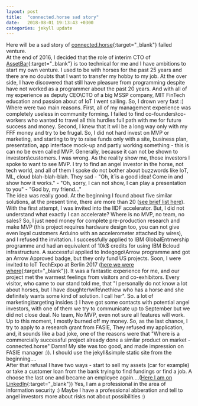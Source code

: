 ```yaml
---
layout: post
title:  "connected.horse sad story"
date:   2018-08-01 19:13:43 +0300
categories: jekyll update
---
```

  
Here will be a sad story of [connected.horse][crunchbase]{:target="_blank"} failed venture.   
At the end of 2016, I decided that the role of interim CTO of [AssetBar][ass]{:target="_blank"} is too technical for me and I have ambitions to start my own venture. I used to be with horses for the past 25 years and there are no doubts that I want to transfer my hobby to my job. At the over side, I have discovered that still have pleasure from programming despite have not worked as a programmer about the past 20 years. And with all of my experience as deputy CEO\CTO of a big MSSP company, MIT FinTech education and passion about of IoT I went sailing. So, I drown very fast :) Where were two main reasons. First, all of my management experience was completely useless in community forming. I failed to find co-founders\co-workers who wanted to travel all this hurdles full path with me for future success and money. Second, I knew that it will be a long way only with my FFF money and try to be frugal. So, I did not hard invest on MVP or marketing, and starting to try to raise funds only with a site, business plan, presentation, app interface mock-up and partly working something - this is can no be even called MVP. Generally, because it can not be shown to investors\customers. I was wrong. As the reality show me, those investors I spoke to want to see MVP. I try to find an angel investor in the horse, not tech world, and all of them I spoke do not bother about buzzwords like IoT, ML, cloud blah-blah-blah. They sad - "Oh, it`is a good idea! Come in and show how it works." - "Oh, sorry, I can not show, I can play a presentation to you" - "God by, my friend..."  
The idea was really good. At the beginning I found about five similar solutions, at the present time, there are more than 20 ([see brief list here][sol]). With the first attempt, I was invited into the IIDF accelerator. But, I did not understand what exactly I can accelerate? Where is no MVP, no team, no sales? So, I just need money for complete pre-production research and make MVP (this project requires hardware design too, you can not give even loyal customers Arduino with an accelerometer attached by wires), and I refused the invitation. I successfully applied to IBM GlobalEntrnership programme and had an equivalent of 10k$ credits for using IBM Bcloud infrastructure. A successful applied to Indegogo\Arrow programme and got an Arrow Approved badge, but they only fund US projects. Soon, I were invited to IoT TechExpo at Berlin 2017 ([here we were where][biot]{:target="_blank"}). It was a fantastic experience for me, and our project met the warmest feelings from visitors and co-exhibitors. Every visitor, who came to our stand told me, that "I personally do not know a lot about horses, but I have doughter\wife\nethiew who has a horse and she definitely wants some kind of solution. I call her". So. a lot of marketing\targeting insides :) I have got some contacts with potential angel investors, with one of them we try to communicate up to September but we did not close deal. No team, No MVP, even not sure all features will work. Up to this moment, I mostly burned off my money. So, as the last chance, I try to apply to a research grant from FASIE, They refused my application, and, it sounds like a bad joke, one of the reasons were that "Where is a commercially successful project already done a similar product on market - connected.horse" Damn! My site was too good, and made impression on FASIE manager :)). I should use the jekyll&simple static site from the beginning....  
After that refusal I have two ways - start to sell my assets (car for example) or take a customer loan from the bank trying to find fundings or find a job. A choose the last one and became an employee again....([Here I am on LinkedIn][linked]{:target="_blank"}) Yes, I am a  professional in the area of information security :) Maybe I have a professional abberation and tell to angel investors more about risks not about possibilities :)


[crunchbase]:https://www.crunchbase.com/organization/connected-horse
[ass]:http://assetbar.co.uk
[sol]:/solutions
[biot]:https://www.iottechexpo.com/europe/partners/connected-horse/
[linked]:https://www.linkedin.com/in/imelekhin/